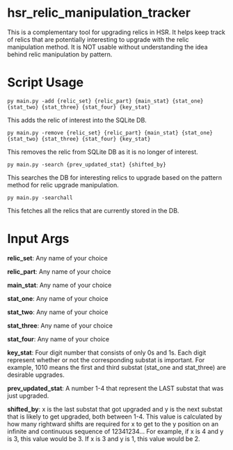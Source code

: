 # hsr_relic_manipulation_tracker
This is a complementary tool for upgrading relics in HSR. It helps keep track of relics that are potentially interesting to upgrade with the relic manipulation method. It is NOT usable without understanding the idea behind relic manipulation by pattern.

# Script Usage
    py main.py -add {relic_set} {relic_part} {main_stat} {stat_one} {stat_two} {stat_three} {stat_four} {key_stat}

This adds the relic of interest into the SQLite DB.

    py main.py -remove {relic_set} {relic_part} {main_stat} {stat_one} {stat_two} {stat_three} {stat_four} {key_stat}

This removes the relic from SQLite DB as it is no longer of interest.

    py main.py -search {prev_updated_stat} {shifted_by}

This searches the DB for interesting relics to upgrade based on the pattern method for relic upgrade manipulation.

    py main.py -searchall

This fetches all the relics that are currently stored in the DB.

# Input Args
**relic_set**: Any name of your choice

**relic_part**: Any name of your choice

**main_stat**: Any name of your choice

**stat_one**: Any name of your choice

**stat_two**: Any name of your choice

**stat_three**: Any name of your choice

**stat_four**: Any name of your choice

**key_stat**: Four digit number that consists of only 0s and 1s. Each digit represent whether or not the corresponding substat is important. For example, 1010 means the first and third substat (stat_one and stat_three) are desirable upgrades.

**prev_updated_stat**: A number 1-4 that represent the LAST substat that was just upgraded.

**shifted_by**: x is the last substat that got upgraded and y is the next substat that is likely to get upgraded, both between 1-4. This value is calculated by how many rightward shifts are required for x to get to the y position on an infinite and continuous sequence of 12341234... For example, if x is 4 and y is 3, this value would be 3. If x is 3 and y is 1, this value would be 2.

